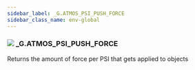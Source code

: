 ```yaml
---
sidebar_label: _G.ATMOS_PSI_PUSH_FORCE
sidebar_class_name: env-global
---
```


### ![](/img/wiki/global.png) **_G**.ATMOS_PSI_PUSH_FORCE
Returns the amount of force per PSI that gets applied to objects<br/>
